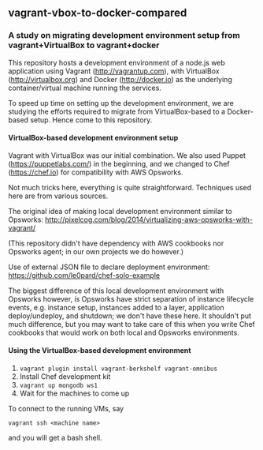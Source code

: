 ## vagrant-vbox-to-docker-compared

### A study on migrating development environment setup from vagrant+VirtualBox to vagrant+docker

This repository hosts a development environment of a node.js web application
using Vagrant (http://vagrantup.com), with VirtualBox (http://virtualbox.org)
and Docker (http://docker.io) as the underlying container/virtual machine
running the services.

To speed up time on setting up the development environment, we are studying the
efforts required to migrate from VirtualBox-based to a Docker-based setup. Hence
come to this repository.

#### VirtualBox-based development environment setup

Vagrant with VirtualBox was our initial combination. We also used Puppet (https://puppetlabs.com/)
in the beginning, and we changed to Chef (https://chef.io) for compatibility with
AWS Opsworks.

Not much tricks here, everything is quite straightforward. Techniques used here
are from various sources.

The original idea of making local development environment similar to Opsworks:
http://pixelcog.com/blog/2014/virtualizing-aws-opsworks-with-vagrant/

(This repository didn't have dependency with AWS cookbooks nor Opsworks agent;
in our own projects we do however.)

Use of external JSON file to declare deployment environment:
https://github.com/le0pard/chef-solo-example

The biggest difference of this local development environment with Opsworks however,
is Opsworks have strict separation of instance lifecycle events, e.g. instance
setup, instances added to a layer, application deploy/undeploy, and shutdown; we
don't have these here. It shouldn't put much difference, but you may want to
take care of this when you write Chef cookbooks that would work on both local
and Opsworks environments.

#### Using the VirtualBox-based development environment

 1. `vagrant plugin install vagrant-berkshelf vagrant-omnibus`
 2. Install Chef development kit
 3. `vagrant up mongodb ws1`
 4. Wait for the machines to come up

To connect to the running VMs, say

`vagrant ssh <machine name>`

and you will get a bash shell.
